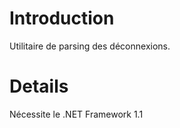 # Introduction #

Utilitaire de parsing des déconnexions.


# Details #

Nécessite le .NET Framework 1.1
